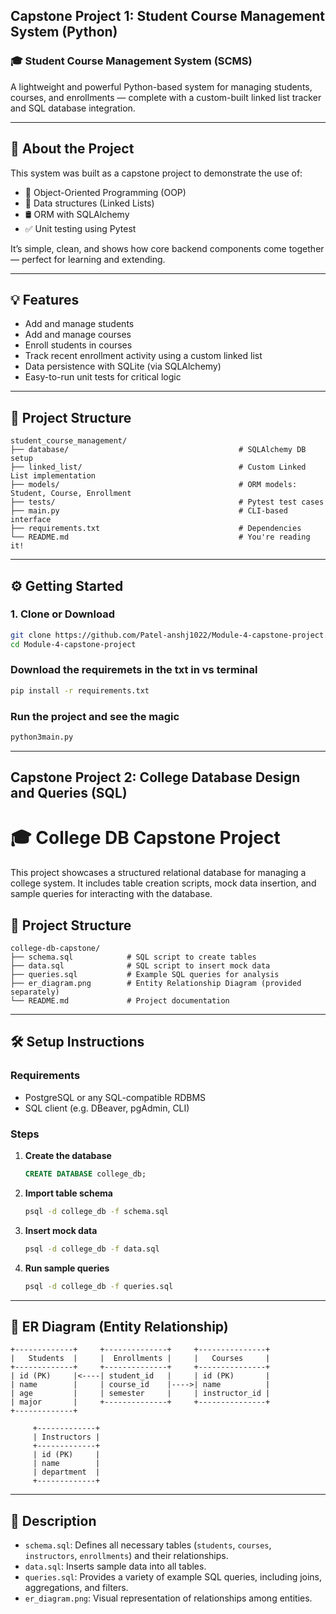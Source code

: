Capstone Project 1: Student Course Management System (Python)
---

### 🎓 Student Course Management System (SCMS)

A lightweight and powerful Python-based system for managing students, courses, and enrollments — complete with a custom-built linked list tracker and SQL database integration.

---

## 🚀 About the Project

This system was built as a capstone project to demonstrate the use of:
- 🔧 Object-Oriented Programming (OOP)
- 🔗 Data structures (Linked Lists)
- 🛢️ ORM with SQLAlchemy
- ✅ Unit testing using Pytest

It’s simple, clean, and shows how core backend components come together — perfect for learning and extending.

---

## 💡 Features

- Add and manage students
- Add and manage courses
- Enroll students in courses
- Track recent enrollment activity using a custom linked list
- Data persistence with SQLite (via SQLAlchemy)
- Easy-to-run unit tests for critical logic

---

## 📁 Project Structure
```
student_course_management/
├── database/                                      # SQLAlchemy DB setup
├── linked_list/                                   # Custom Linked List implementation
├── models/                                        # ORM models: Student, Course, Enrollment
├── tests/                                         # Pytest test cases
├── main.py                                        # CLI-based interface
├── requirements.txt                               # Dependencies
└── README.md                                      # You're reading it!
```

---

## ⚙️ Getting Started

### 1. Clone or Download
```bash
git clone https://github.com/Patel-anshj1022/Module-4-capstone-project.git
cd Module-4-capstone-project
```
### Download the requiremets in the txt in vs terminal
```bash
pip install -r requirements.txt
```
### Run the project and see the magic
```bash
python3main.py

```

---





Capstone Project 2: College Database Design and Queries (SQL)
---
# 🎓 College DB Capstone Project

This project showcases a structured relational database for managing a college system. It includes table creation scripts, mock data insertion, and sample queries for interacting with the database.

## 📁 Project Structure

```
college-db-capstone/
├── schema.sql            # SQL script to create tables
├── data.sql              # SQL script to insert mock data
├── queries.sql           # Example SQL queries for analysis
├── er_diagram.png        # Entity Relationship Diagram (provided separately)
└── README.md             # Project documentation
```

---

## 🛠️ Setup Instructions

### Requirements
- PostgreSQL or any SQL-compatible RDBMS
- SQL client (e.g. DBeaver, pgAdmin, CLI)

### Steps

1. **Create the database**
   ```sql
   CREATE DATABASE college_db;
   ```

2. **Import table schema**
   ```bash
   psql -d college_db -f schema.sql
   ```

3. **Insert mock data**
   ```bash
   psql -d college_db -f data.sql
   ```

4. **Run sample queries**
   ```bash
   psql -d college_db -f queries.sql
   ```

---

## 🧩 ER Diagram (Entity Relationship)

```
+-------------+     +--------------+     +---------------+
|   Students  |     |  Enrollments |     |   Courses     |
+-------------+     +--------------+     +---------------+
| id (PK)     |<----| student_id   |     | id (PK)       |
| name        |     | course_id    |---->| name          |
| age         |     | semester     |     | instructor_id |
| major       |     +--------------+     +---------------+
+-------------+

     +-------------+
     | Instructors |
     +-------------+
     | id (PK)     |
     | name        |
     | department  |
     +-------------+
```

---

## 📄 Description

- `schema.sql`: Defines all necessary tables (`students`, `courses`, `instructors`, `enrollments`) and their relationships.
- `data.sql`: Inserts sample data into all tables.
- `queries.sql`: Provides a variety of example SQL queries, including joins, aggregations, and filters.
- `er_diagram.png`: Visual representation of relationships among entities.

